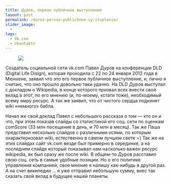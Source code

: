 ```yaml
---
title: Дуров, первое публичное выступление
layout: post
permalink: /durov-pervoe-publichnoe-vy-stuplenie/
slider_image:
  -
tags:
  - Vk.com
  - Vkontakte
---
```


<figure>
  <a href="http://res.cloudinary.com/doam-ru/image/upload/v1409069992/vkontakte_dog-275x270_d4we1a.png"><img src="http://res.cloudinary.com/doam-ru/image/upload/v1409069992/vkontakte_dog-275x270_d4we1a.png"></a>
</figure>

Создатель социальной сети vk.com Павел Дуров на конференции DLD (Digital Life Disign), которая проходила с 22 по 24 января 2012 года в Мюнхене, заявил что это его первое публичное выступление, и, лично я считаю, что оно прошло довольно таки удачно. На DLD Дуров выступал с докладом о Wikipedia, в конце которого призвал всех внести свой вклад в этот, по его мнению (и, по-моему, кстати тоже), необходимый всему миру ресурс. А так же заявил, что от чистого сердца подкинет wiki &#171;немного&#187; бабла.

Начал же свой доклад Павел с небольшого рассказа о том &#8212; кто он и что, при этом показав слайды со статистикой его соц. сети по оценкам comScore (33 млн посещение в день, и 70 млн в месяц). Так же Паша представил несколько слайдов с различными осями, по которым охарактеризовал wiki, естественно в самом лучшем свете =) Так же на этих слайдах сайт vk.com везде был примерно в серединке, а на последнем слайде который показывал нам насколько важен ресурс wikipedia, вк был сразу же после wiki. В общем-то Дуров расставил свою соц. сеть в самые удобные позиции. Но о его политике управления компанией, свое мнение я напишу как-нибудь в другой раз. А на счет википедии &#8230; я уже отправил небольшую сумму, внес так сказать свой вклад в будущее нашей планеты.
